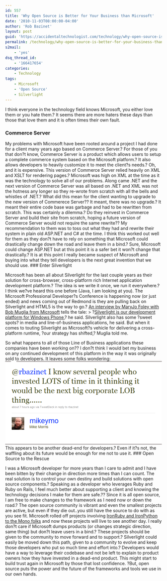 ```yaml
---
id: 557
title: 'Why Open Source is Better for Your Business than Microsoft'
date: '2010-11-03T08:00:00-04:00'
author: 'Rob Bazinet'
layout: post
guid: 'https://accidentaltechnologist.com/technology/why-open-source-is-better-for-your-business-than-microsoft/'
permalink: /technology/why-open-source-is-better-for-your-business-than-microsoft/
s2mail:
    - 'yes'
dsq_thread_id:
    - '166417654'
categories:
    - Technology
tags:
    - Microsoft
    - 'Open Source'
    - Silverlight
---
```


I think everyone in the technology field knows Microsoft, you either love them or you hate them.? It seems there are more haters these days than those that love them and it is often times their own fault.

### Commerce Server

 My problems with Microsoft have been rooted around a project I had done for a client many years ago based on Commerce Server.? For those of you that don?t know, Commerce Server is a product which allows users to setup a complete commerce system based on the Microsoft platform.? It also allows developers to heavily customize it to meet the client?s needs.? Oh, and it is expensive. This version of Commerce Server relied heavily on XML and XSLT for rendering pages.? Microsoft was high on XML at the time as it was the technology to solve all of our problems. Along came .NET and the next version of Commerce Server was all based on .NET and XML was not the hotness any longer so they re-wrote from scratch with all the bells and whistles of .NET.? What did this mean for the client wanting to upgrade to the new version of Commerece Server?? It meant, there was no upgrade.? It meant their entire code base was garbage and had to be rewritten from scratch. This was certainly a dilemma.? Do they reinvest in Commerce Server and build their site from scratch, hoping a future version of Commerce Server would not require the same rewrite?? My recommendation to them was to toss out what they had and rewrite their system in plain old ASP.NET and C# at the time. I think this worked out well for them as they don?t have to rely on something that Microsoft could drastically change down the road and leave them in a bind.? Sure, Microsoft could change ASP.NET but at this point it is a safer bet it won?t change that drastically.? It is at this point I really became suspect of Microsoft and buying into what they tell developers is the next great invention that we should use. ### Enter Silverlight

 Microsoft has been all about Silverlight for the last couple years as their solution for cross-browser, cross-platform rich Internet application development platform.? The idea is we write it once, we run it everywhere.? I think we?ve heard this one before (Java, I am looking at you). The Microsoft Professional Developer?s Conference is happening now (or just ended) and news coming out of Redmond is they are pulling back on Silverlight and HTML5 is the way to go.? [An interview by MaryJo Foley with Bob Muglia from Microsoft](http://www.zdnet.com/blog/microsoft/microsoft-our-strategy-with-silverlight-has-shifted/7834) tells the tale: > ?[Silverlight is our development platform for Windows Phone](http://www.zdnet.com/blog/microsoft/microsofts-new-pitch-every-net-developer-just-became-a-windows-phone-developer/5316),? he said. Silverlight also has some ?sweet spots? in media and line-of-business applications, he said. But when it comes to touting Silverlight as Microsoft?s vehicle for delivering a cross-platform runtime, ?our strategy has shifted,? Muglia told me.

 So what happens to all of those Line of Business applications these companies have been working on?? I don?t think I would bet my business on any continued development of this platform in the way it was originally sold to developers. It leaves some folks wondering: [![silverlighttweet](/assets/img/2010/11/silverlighttweet_thumb.png "silverlighttweet")](/assets/img/2010/11/silverlighttweet.png) This appears to be another dead-end for developers.? Even if it?s not, the waffling about its future would be enough for me not to use it. ### Open Source to the Rescue

 I was a Microsoft developer for more years than I care to admit and I have been bitten by their change in direction more times than I can count. The real solution is to control your own destiny and build solutions with open source components.? Speaking as a developer who leverages Ruby and Ruby on Rails, I feel much better about supporting a client and knowing the technology decisions I make for them are safe.?? Since it is all open source, I am free to make changes to the framework as I need now or down the road.? The open source community is vibrant and even the smallest projects are active, but even if they die out..you still have the source to do with as you see fit. Microsoft rolled off projects involving [IronRuby and IronPython to the Mono folks](http://tirania.org/blog/archive/2010/Oct-22.html) and now these projects will live to see another day. I really don?t care if Microsoft dumps products (or changes strategic direction, same thing) but don?t leave users in a bind.? These projects should be given to the community to move forward and to support.? Silverlight could easily be moved down this path, given to a community to evolve and keep those developers who put so much time and effort into.? Developers would have a way to leverage their codebase and not be left to explain to product owners how they have invested in a dead-end product. This might start to build trust again in Microsoft by those that lost confidence. ?But, open source puts the power and the future of the frameworks and tools we use in our own hands.